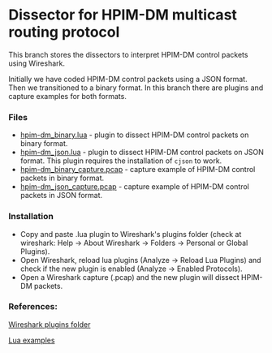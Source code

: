 # Dissector for HPIM-DM multicast routing protocol

This branch stores the dissectors to interpret HPIM-DM control packets using Wireshark.

Initially we have coded HPIM-DM control packets using a JSON format. Then we transitioned to a binary format. In this branch there are plugins and capture examples for both formats.

### Files

- [hpim-dm_binary.lua](hpim-dm_binary.lua) - plugin to dissect HPIM-DM control packets on binary format.
- [hpim-dm_json.lua](hpim-dm_json.lua) - plugin to dissect HPIM-DM control packets on JSON format. This plugin requires the installation of `cjson` to work.
- [hpim-dm_binary_capture.pcap](hpim-dm_binary_capture.pcap) - capture example of HPIM-DM control packets in binary format.
- [hpim-dm_json_capture.pcap](hpim-dm_json_capture.pcap) - capture example of HPIM-DM control packets in JSON format.

### Installation

* Copy and paste .lua plugin to Wireshark's plugins folder (check at wireshark: Help -> About Wireshark -> Folders -> Personal or Global Plugins).
* Open Wireshark, reload lua plugins (Analyze -> Reload Lua Plugins) and check if the new plugin is enabled (Analyze -> Enabled Protocols).
* Open a Wireshark capture (.pcap) and the new plugin will dissect HPIM-DM packets.


### References:

[Wireshark plugins folder](https://osqa-ask.wireshark.org/questions/39759/wireshark-not-loading-lua-plugins-from-usrsharewiresharkplugins)

[Lua examples](https://wiki.wireshark.org/Lua/Examples)
